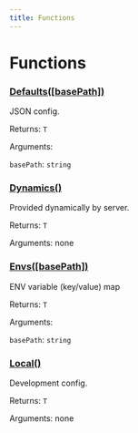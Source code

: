 ```yaml
---
title: Functions
---
```

# Functions
### [Defaults(\[basePath\])]()



JSON config.


Returns: <code>T</code>

Arguments: 

`basePath`: <code>string</code>

### [Dynamics()]()



Provided dynamically by server.


Returns: <code>T</code>

Arguments: none

### [Envs(\[basePath\])]()



ENV variable (key/value) map


Returns: <code>T</code>

Arguments: 

`basePath`: <code>string</code>

### [Local()]()



Development config.


Returns: <code>T</code>

Arguments: none
